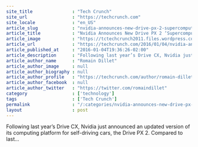 ```yaml
---
site_title               : "Tech Crunch"
site_url                 : "https://techcrunch.com"
site_locale              : "en_US"
article_slug             : "nvidia-announces-new-drive-px-2-supercomputer-in-a-lunchbox-for-self-driving-cars"
article_title            : "Nvidia Announces New Drive PX 2 ‘Supercomputer In A Lunchbox’ For Self-Driving Cars"
article_image            : "https://tctechcrunch2011.files.wordpress.com/2016/01/nvidia-drive-px-illustration.jpg?w=764&h=400&crop=1"
article_url              : "https://techcrunch.com/2016/01/04/nvidia-announces-new-drive-px-2-supercomputer-in-a-lunchbox-for-self-driving-cars/"
article_published_at     : "2016-01-04T19:36:26-02:00"
article_description      : "Following last year’s Drive CX, Nvidia just announced an updated version of its computing platform for self-driving cars, the Drive PX 2. Compared to last..."
article_author_name      : "Romain Dillet"
article_author_image     : null
article_author_biography : null
article_author_profile   : "https://techcrunch.com/author/romain-dillet/"
article_author_facebook  : null
article_author_twitter   : "https://twitter.com/romaindillet"
category                 : ['technology']
tags                     : ['Tech Crunch']
permalink                : "/:categories/nvidia-announces-new-drive-px-2-supercomputer-in-a-lunchbox-for-self-driving-cars/"
layout                   : post
---
```


Following last year’s Drive CX, Nvidia just announced an updated version of its computing platform for self-driving cars, the Drive PX 2. Compared to last...
